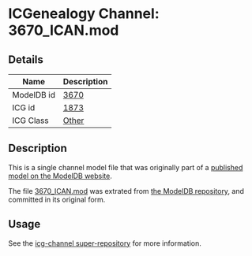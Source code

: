 # ICGenealogy Channel: 3670\_ICAN.mod

## Details

Name | Description
---- | -----------
ModelDB id | [3670](http://senselab.med.yale.edu/ModelDB/ShowModel.cshtml?model=3670)
ICG id | [1873](http://icg.neurotheory.ox.ac.uk/channels/other/1873)
ICG Class | [Other](http://icg.neurotheory.ox.ac.uk/channels/other)

## Description

This is a single channel model file that was originally part of a [published model on the ModelDB website](http://senselab.med.yale.edu/mModelDB/ShowModel.cshtml?model=3670).

The file [3670\_ICAN.mod](3670_ICAN.mod) was extrated from [the ModelDB repository](http://senselab.med.yale.edu/ModelDB/ShowModel.cshtml?model=3670), and committed in its original form.

## Usage

See the [icg-channel super-repository](https://github.com/icgenealogy/icg-channels) for more information.